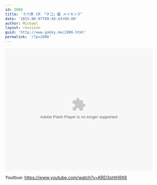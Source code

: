 ```yaml
---
id: 2806
title: '十六茶 CM 「ネコ」編 メイキング'
date: '2015-06-07T09:48:43+08:00'
author: Michael
layout: revision
guid: 'http://www.gakky.me/2806.html'
permalink: '/?p=2806'
---
```


<embed height="400" src="http://www.tudou.com/v/MLVQEqLlRgQ/&bid=05&rpid=51229674&resourceId=51229674_05_05_99/v.swf" type="application/x-shockwave-flash" width="480"></embed>

Youtbue: <https://www.youtube.com/watch?v=KRD3shtH9X8>
